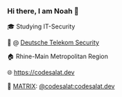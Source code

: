 ### Hi there, I am Noah 👋
🎓 Studying IT-Security

💼 @ [Deutsche Telekom Security](https://www.t-systems.com/us/en/security)

🏠 Rhine-Main Metropolitan Region

🌐 https://codesalat.dev

📨 [MATRIX](https://matrix.org): [@codesalat:codesalat.dev](https://matrix.to/#/@codesalat:codesalat.dev)

<!--
**codesalatdev/codesalatdev** is a ✨ _special_ ✨ repository because its `README.md` (this file) appears on your GitHub profile.

Here are some ideas to get you started:

- 🔭 I’m currently working on ...
- 🌱 I’m currently learning ...
- 👯 I’m looking to collaborate on ...
- 🤔 I’m looking for help with ...
- 💬 Ask me about ...
- 📫 How to reach me: ...
- 😄 Pronouns: ...
- ⚡ Fun fact: ...
-->
